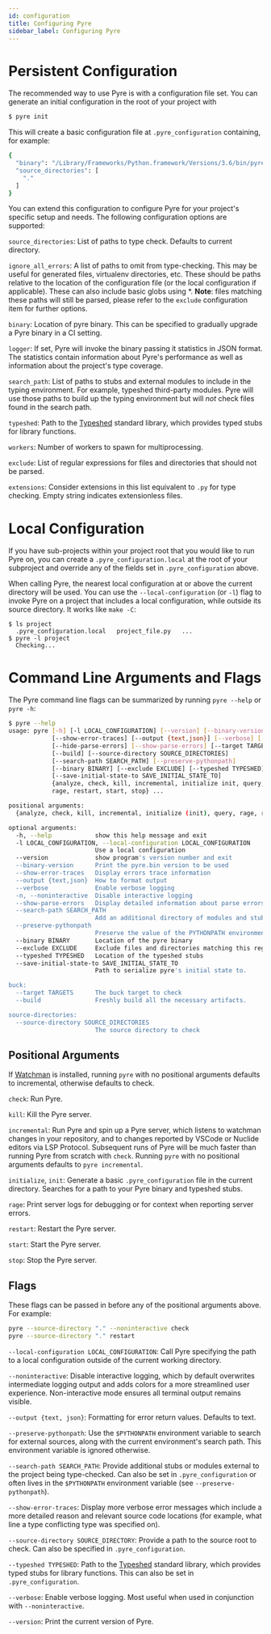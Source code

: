 ```yaml
---
id: configuration
title: Configuring Pyre
sidebar_label: Configuring Pyre
---
```


# Persistent Configuration
The recommended way to use Pyre is with a configuration file set.
You can generate an initial configuration in the root of your project with
```bash
$ pyre init
```

This will create a basic configuration file at `.pyre_configuration` containing,
for example:
```bash
{
  "binary": "/Library/Frameworks/Python.framework/Versions/3.6/bin/pyre.bin",
  "source_directories": [
    "."
  ]
}
```

You can extend this configuration to configure Pyre for your project's specific
setup and needs. The following configuration options are supported:

`source_directories`: List of paths to type check. Defaults to current directory.

`ignore_all_errors`: A list of paths to omit from type-checking. This may be useful for
generated files, virtualenv directories, etc.  These should be paths relative to the location of
the configuration file (or the local configuration if applicable).  These can also include basic
globs using *. **Note**: files matching these paths will still be parsed, please refer to the
`exclude` configuration item for further options.

`binary`: Location of pyre binary. This can be specified to gradually upgrade a Pyre
binary in a CI setting.

`logger`: If set, Pyre will invoke the binary passing it statistics in JSON format.
The statistics contain information about Pyre's performance as well as information about
the project's type coverage.

`search_path`: List of paths to stubs and external modules to include in the typing
environment. For example, typeshed third-party modules. Pyre will use those paths to
build up the typing environment but will *not* check files found in the search path.

`typeshed`: Path to the [Typeshed](https://github.com/python/typeshed) standard library, which
provides typed stubs for library functions.

`workers`: Number of workers to spawn for multiprocessing.

`exclude`: List of regular expressions for files and directories that should not be parsed.

`extensions`: Consider extensions in this list equivalent to `.py` for type checking.
Empty string indicates extensionless files.


# Local Configuration
If you have sub-projects within your project root that you would like to run Pyre on, you
can create a `.pyre_configuration.local` at the root of your subproject and override any
of the fields set in `.pyre_configuration` above.

When calling Pyre, the nearest local configuration at or above the current directory will be used.
You can use the `--local-configuration` (or `-l`) flag to invoke Pyre on a project that includes a
local configuration, while outside its source directory. It works like `make -C`:
```
$ ls project
  .pyre_configuration.local   project_file.py   ...
$ pyre -l project
  Checking...
```


# Command Line Arguments and Flags

The Pyre command line flags can be summarized by running `pyre --help` or `pyre -h`:

```bash
$ pyre --help
usage: pyre [-h] [-l LOCAL_CONFIGURATION] [--version] [--binary-version]
            [--show-error-traces] [--output {text,json}] [--verbose] [-n]
            [--hide-parse-errors] [--show-parse-errors] [--target TARGETS]
            [--build] [--source-directory SOURCE_DIRECTORIES]
            [--search-path SEARCH_PATH] [--preserve-pythonpath]
            [--binary BINARY] [--exclude EXCLUDE] [--typeshed TYPESHED]
            [--save-initial-state-to SAVE_INITIAL_STATE_TO]
            {analyze, check, kill, incremental, initialize init, query,
            rage, restart, start, stop} ...

positional arguments:
  {analyze, check, kill, incremental, initialize (init), query, rage, restart, start, stop}

optional arguments:
  -h, --help            show this help message and exit
  -l LOCAL_CONFIGURATION, --local-configuration LOCAL_CONFIGURATION
                        Use a local configuration
  --version             show program's version number and exit
  --binary-version      Print the pyre.bin version to be used
  --show-error-traces   Display errors trace information
  --output {text,json}  How to format output
  --verbose             Enable verbose logging
  -n, --noninteractive  Disable interactive logging
  --show-parse-errors   Display detailed information about parse errors
  --search-path SEARCH_PATH
                        Add an additional directory of modules and stubs to include in the type environment
  --preserve-pythonpath
                        Preserve the value of the PYTHONPATH environment variable and inherit the current python environment's search path
  --binary BINARY       Location of the pyre binary
  --exclude EXCLUDE     Exclude files and directories matching this regexp from parsing
  --typeshed TYPESHED   Location of the typeshed stubs
  --save-initial-state-to SAVE_INITIAL_STATE_TO
                        Path to serialize pyre's initial state to.

buck:
  --target TARGETS      The buck target to check
  --build               Freshly build all the necessary artifacts.

source-directories:
  --source-directory SOURCE_DIRECTORIES
                        The source directory to check
```

## Positional Arguments
If [Watchman](https://facebook.github.io/watchman/docs/install.html) is
installed, running `pyre` with no positional arguments defaults to incremental,
otherwise defaults to check.

`check`: Run Pyre.

`kill`: Kill the Pyre server.

`incremental`: Run Pyre and spin up a Pyre server, which listens to watchman changes in
your repository, and to changes reported by VSCode or Nuclide editors via LSP Protocol.
Subsequent runs of Pyre will be much faster than running Pyre from scratch with `check`.
Running `pyre` with no positional arguments defaults to `pyre incremental`.

`initialize`, `init`: Generate a basic `.pyre_configuration` file in the current directory.
Searches for a path to your Pyre binary and typeshed stubs.

`rage`: Print server logs for debugging or for context when reporting server errors.

`restart`: Restart the Pyre server.

`start`: Start the Pyre server.

`stop`: Stop the Pyre server.


## Flags
These flags can be passed in before any of the positional arguments above. For example:
```bash
pyre --source-directory "." --noninteractive check
pyre --source-directory "." restart
```

`--local-configuration LOCAL_CONFIGURATION`: Call Pyre specifying the path to a local
configuration outside of the current working directory.

`--noninteractive`: Disable interactive logging, which by default overwrites intermediate
logging output and adds colors for a more streamlined user experience.
Non-interactive mode ensures all terminal output remains visible.

`--output {text, json}`: Formatting for error return values. Defaults to text.

`--preserve-pythonpath`: Use the `$PYTHONPATH` environment variable to search for external
sources, along with the current environment's search path. This environment variable is
ignored otherwise.

`--search-path SEARCH_PATH`: Provide additional stubs or modules external to the project
being type-checked. Can also be set in `.pyre_configuration` or often lives in the
`$PYTHONPATH` environment variable (see `--preserve-pythonpath`).

`--show-error-traces`: Display more verbose error messages which include a more detailed
reason and relevant source code locations (for example, what line a type conflicting
  type was specified on).

`--source-directory SOURCE_DIRECTORY`: Provide a path to the source root to check. Can also
be specified in `.pyre_configuration`.

`--typeshed TYPESHED`: Path to the [Typeshed](https://github.com/python/typeshed) standard library,
which provides typed stubs for library functions. This can also be set in `.pyre_configuration`.

`--verbose`: Enable verbose logging. Most useful when used in conjunction with `--noninteractive`.

`--version`: Print the current version of Pyre.
